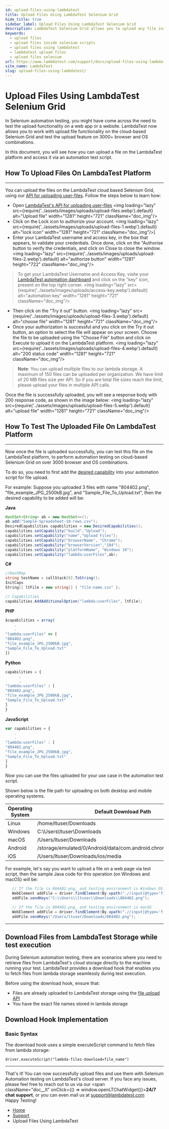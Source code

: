 ```yaml
---
id: upload-files-using-lambdatest
title: Upload Files Using LambdaTest Selenium Grid
hide_title: true
sidebar_label: Upload Files Using LambdaTest Selenium Grid
description: LambdaTest Selenium Grid allows you to upload any file inside your Selenium test scripts, to ensure cross-browser compatibility on over 3000+ browsers and OS. 
keywords:
  - upload files
  - upload files inside selenium scripts
  - upload files using lambdatest
  - lambdatest upload files
  - upload files selenium
url: https://www.lambdatest.com/support/docs/upload-files-using-lambdatest/
site_name: LambdaTest
slug: upload-files-using-lambdatest/
---
```


<script type="application/ld+json"
      dangerouslySetInnerHTML={{ __html: JSON.stringify({
       "@context": "https://schema.org",
        "@type": "BreadcrumbList",
        "itemListElement": [{
          "@type": "ListItem",
          "position": 1,
          "name": "LambdaTest",
          "item": "https://www.lambdatest.com"
        },{
          "@type": "ListItem",
          "position": 2,
          "name": "Support",
          "item": "https://www.lambdatest.com/support/docs/"
        },{
          "@type": "ListItem",
          "position": 3,
          "name": "Upload Files Using LambdaTest",
          "item": "https://www.lambdatest.com/support/docs/upload-files-using-lambdatest/"
        }]
      })
    }}
></script>

# Upload Files Using LambdaTest Selenium Grid

In Selenium automation testing, you might have come across the need to test the upload functionality on a web app or a website. LambdaTest now allows you to work with upload file functionality on the cloud-based Selenium Grid and test the upload feature on 3000+ browser and OS combinations.

In this document, you will see how you can upload a file on the LambdaTest platform and access it via an automation test script.

## How To Upload Files On LambdaTest Platform

* * *

You can upload the files on the LambdaTest cloud based Selenium Grid, using our [API for uploading user-files](/api-doc/). Follow the steps below to learn how:

*   Open [LambdaTest's API for uploading user-files](/api-doc/) <img loading="lazy" src={require('../assets/images/uploads/upload-files.webp').default} alt="Upload file" width="1281" height="721" className="doc_img"/>
*   Click on the Lock icon to authorize your account. <img loading="lazy" src={require('../assets/images/uploads/upload-files-1.webp').default} alt="lock icon" width="1281" height="721" className="doc_img"/>]
*   Enter your LambdaTest username and access key, in the box that appears, to validate your credentials. Once done, click on the "Authorise button to verify the credentials, and click on Close to close the window. <img loading="lazy" src={require('../assets/images/uploads/upload-files-2.webp').default} alt="authorize button" width="1281" height="722" className="doc_img"/>


> To get your LambdaTest Username and Access Key, visite your [LambdaTest automation dashboard](https://automation.lambdatest.com/) and click on the "key" icon, present on the top right corner.
<img loading="lazy" src={require('../assets/images/uploads/access-key.webp').default} alt="automation key" width="1281" height="721" className="doc_img"/>

*   Then click on the "Try it out" button. <img loading="lazy" src={require('../assets/images/uploads/upload-files-3.webp').default} alt="choose file" width="1281" height="721" className="doc_img"/>
*   Once your authorization is successful and you click on the Try it out button, an option to select the file will appear on your screen. Choose the file to be uploaded using the "Choose File" button and click on Execute to upload it on the LambdaTest platform. <img loading="lazy" src={require('../assets/images/uploads/upload-files-4.webp').default} alt="200 status code" width="1281" height="721" className="doc_img"/>
   

> **Note**: You can upload multiple files to our lambda storage. A maximum of 150 files can be uploaded per organization. We have limit of 20 MB files size per API. So if you are total file sizes reach the limit, please upload your files in multiple API calls.

Once the file is successfully uploaded, you will see a response body with 200 response code, as shown in the image below: <img loading="lazy" src={require('../assets/images/uploads/upload-files-5.webp').default} alt="upload file" width="1281" height="721" className="doc_img"/>

## How To Test The Uploaded File On LambdaTest Platform

* * *

Now once the file is uploaded successfully, you can test this file on the LambdaTest platform, to perform automation testing on cloud-based Selenium Grid on over 3000 browser and OS combinations.

To do so, you need to first add the [desired capability](https://www.lambdatest.com/capabilities-generator/) into your automation script for file upload.

For example: Suppose you uploaded 3 files with name "804402.png", "file_example_JPG_2500kB.jpg", and "Sample_File_To_Upload.txt", then the desired capability to be added will be:

**Java**

```java
HashSet<String> ab = new HashSet<>();
ab.add("Sample-Spreadsheet-10-rows.csv");
DesiredCapabilities capabilities = new DesiredCapabilities();
capabilities.setCapability("build","Upload");
capabilities.setCapability("name","Upload Files");
capabilities.setCapability("browserName", "Chrome");
capabilities.setCapability("browserVersion","104");
capabilities.setCapability("platformName", "Windows 10");
capabilities.setCapability("lambda:userFiles",ab);
```

**C#**

```csharp
//HashMap
string testName = callStack[0].ToString();
InitCaps
String[] ltFile = new string[] { "file-name.csv" };

// Capabilities
capabilities.AddAdditionalOption("lambda:userFiles", ltFile);
```

**PHP**

```javascript
$capabilities = array(
    .
    .
"lambda:userFiles" => [
"804402.png",
"file_example_JPG_2500kB.jpg",
"Sample_File_To_Upload.txt"
])
```

**Python**

```py
capabilities = {
      .
      .
"lambda:userFiles" : [
"804402.png",
"file_example_JPG_2500kB.jpg",
"Sample_File_To_Upload.txt"
]
}
```

**JavaScript**

```js
var capabilities = {
    .
    .
"lambda:userFiles" : [
"804402.png",
"file_example_JPG_2500kB.jpg",
"Sample_File_To_Upload.txt"
]
}
```

Now you can use the files uploaded for your use case in the automation test script. 

Shown below is the file path for uploading on both desktop and mobile operating systems.

|Operating System  | Default Download Path |
|------------- | --------------------------|
| Linux | /home/ltuser/Downloads |
| Windows | C:\\Users\ltuser\Downloads |
| macOS | /Users/ltuser/Downloads |
| Android | /storage/emulated/0/Android/data/com.android.chrome/files/Download/ |
| iOS | /Users/ltuser/Downloads/ios/media |

For example, let's say you want to upload a file on a web page via test script, then the sample Java code for this operation (on Windows and macOS) will be:

```java
   // If the file is 804402.png, and testing environment is Windows OS
   WebElement addFile = driver.findElement(By.xpath(".//input[@type='file']"));
   addFile.sendKeys("C:\\Users\\ltuser\\Downloads\\804402.png");

   // If the file is 804402.png, and testing environment is macOS
   WebElement addFile = driver.findElement(By.xpath(".//input[@type='file']"));
   addFile.sendKeys("/Users/ltuser/Downloads/804402.png");
```

* * *

## Download Files from LambdaTest Storage while test execution

During Selenium automation testing, there are scenarios where you need to retrieve files from LambdaTest's cloud storage directly to the machine running your test. LambdaTest provides a download hook that enables you to fetch files from lambda storage seamlessly during test execution.


Before using the download hook, ensure that:
- Files are already uploaded to LambdaTest storage using the [file upload API](https://www.lambdatest.com/support/api-doc/)
- You have the exact file names stored in lambda storage

## Download Hook Implementation

### Basic Syntax

The download hook uses a simple executeScript command to fetch files from lambda storage:

```
driver.executeScript("lambda-files-download=file_name")
```



* * *

That's it! You can now successfully upload files and use them with Selenium Automation testing on LambdaTest's cloud server. If you face any issues, please feel free to reach out to us via our <span className="doc__lt" onClick={() => window.openLTChatWidget()}>**24/7 chat support**</span>, or you can even mail us at [support@lambdatest.com](mailto:support@lambdatest.com) <br />Happy Testing!

<nav aria-label="breadcrumbs">
  <ul className="breadcrumbs">
    <li className="breadcrumbs__item">
      <a className="breadcrumbs__link" href="https://www.lambdatest.com">
        Home
      </a>
    </li>
    <li className="breadcrumbs__item">
      <a className="breadcrumbs__link" target="_self" href="https://www.lambdatest.com/support/docs/">
        Support
      </a>
    </li>
    <li className="breadcrumbs__item breadcrumbs__item--active">
      <span className="breadcrumbs__link">
        Upload Files Using LambdaTest
      </span>
    </li>
  </ul>
</nav>
